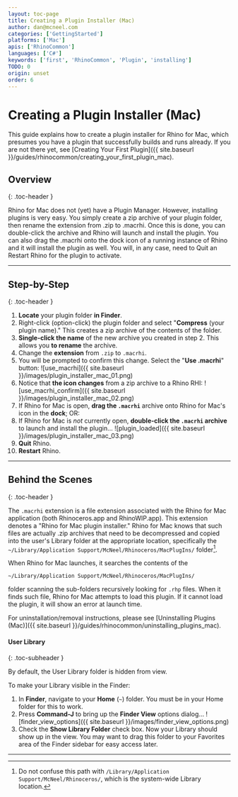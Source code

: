 ```yaml
---
layout: toc-page
title: Creating a Plugin Installer (Mac)
author: dan@mcneel.com
categories: ['GettingStarted']
platforms: ['Mac']
apis: ['RhinoCommon']
languages: ['C#']
keywords: ['first', 'RhinoCommon', 'Plugin', 'installing']
TODO: 0
origin: unset
order: 6
---
```



# Creating a Plugin Installer (Mac)

This guide explains how to create a plugin installer for Rhino for Mac, which presumes you have a plugin that successfully builds and runs already.  If you are not there yet, see [Creating Your First Plugin]({{ site.baseurl }}/guides/rhinocommon/creating_your_first_plugin_mac).

## Overview
{: .toc-header }

Rhino for Mac does not (yet) have a Plugin Manager.  However, installing plugins is very easy.  You simply create a zip archive of your plugin folder, then rename the extension from .zip to .macrhi.  Once this is done, you can double-click the archive and Rhino will launch and install the plugin.  You can also drag the .macrhi onto the dock icon of a running instance of Rhino and it will install the plugin as well.  You will, in any case, need to Quit an Restart Rhino for the plugin to activate.

---

## Step-by-Step
{: .toc-header }

1. **Locate** your plugin folder **in Finder**.
1. Right-click (option-click) the plugin folder and select "**Compress** (your plugin name)."  This creates a zip archive of the contents of the folder.
1. **Single-click the name** of the new archive you created in step 2.  This allows you **to rename** the archive.
1. Change the **extension** from `.zip` to `.macrhi`.  
1. You will be prompted to confirm this change.  Select the "**Use .macrhi**" button:
![use_macrhi]({{ site.baseurl }}/images/plugin_installer_mac_01.png)
1. Notice that **the icon changes** from a zip archive to a Rhino RHI:
![use_macrhi_confirm]({{ site.baseurl }}/images/plugin_installer_mac_02.png)
1. If Rhino for Mac is open, **drag the `.macrhi`** archive onto Rhino for Mac's icon in the **dock**; OR:
1. If Rhino for Mac is *not* currently open, **double-click the `.macrhi` archive** to launch and install the plugin...
   ![plugin_loaded]({{ site.baseurl }}/images/plugin_installer_mac_03.png)
1. **Quit** Rhino.
1. **Restart** Rhino.

---

## Behind the Scenes
{: .toc-header }

The `.macrhi` extension is a file extension associated with the Rhino for Mac application (both Rhinoceros.app and RhinoWIP.app).  This extension denotes a "Rhino for Mac plugin installer."  Rhino for Mac knows that such files are actually .zip archives that need to be decompressed and copied into the user's Library folder at the appropriate location, specifically the `~/Library/Application Support/McNeel/Rhinoceros/MacPlugIns/` folder[^1].

When Rhino for Mac launches, it searches the contents of the

`~/Library/Application Support/McNeel/Rhinoceros/MacPlugIns/`

folder scanning the sub-folders recursively looking for `.rhp` files.  When it finds such file, Rhino for Mac attempts to load this plugin.  If it cannot load the plugin, it will show an error at launch time.

For uninstallation/removal instructions, please see [Uninstalling Plugins (Mac)]({{ site.baseurl }}/guides/rhinocommon/uninstalling_plugins_mac).


#### User Library
{: .toc-subheader }

By default, the User Library folder is hidden from view.  

To make your Library visible in the Finder:

1. In **Finder**, navigate to your **Home** (`~`) folder.  You must be in your Home folder for this to work.
1. Press **Command-J** to bring up the **Finder View** options dialog...
![finder_view_options]({{ site.baseurl }}/images/finder_view_options.png)
1. Check the **Show Library Folder** check box.  Now your Library should show up in the view.  You may want to drag this folder to your Favorites area of the Finder sidebar for easy access later.


---

[^1]: Do not confuse this path with `/Library/Application Support/McNeel/Rhinoceros/`, which is the system-wide Library location.

